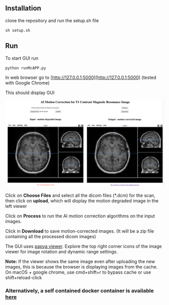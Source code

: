 ## Installation
clone the repository and run the setup.sh file
````
sh setup.sh
````

## Run
To start GUI run
````
python runMcAPP.py
````
In web browser go to [http://127.0.0.1:5000](http://127.0.0.1:5000) (tested with Google Chrome)


This should display GUI

![GuiScreenshot](./static/ScreenShot.png)

Click on **Choose Files** and select all the dicom files (*.dcm) for the scan, then click on **upload**, which will display the motion degraded image in the left viewer

Click on **Process** to run the AI motion correction algorithms on the input images.

Click in **Download** to save motion-corrected images. (It will be a zip file containing all the processed dicom images)

The GUI uses [papya viewer](https://github.com/rii-mango/Papaya).
Explore the top right corner icons of the image viewer for image rotation and dynamic range settings. 

**Note:** If the viewer shows the same image even after uploading the new images, this is because the browser is displaying images from the cache. On macOS + google chrome, use cmd+shift+r to bypass cache or use shift+reload-click 

### Alternatively, a self contained docker container is available [here](https://hub.docker.com/r/kamleshp/moconetapp) 
